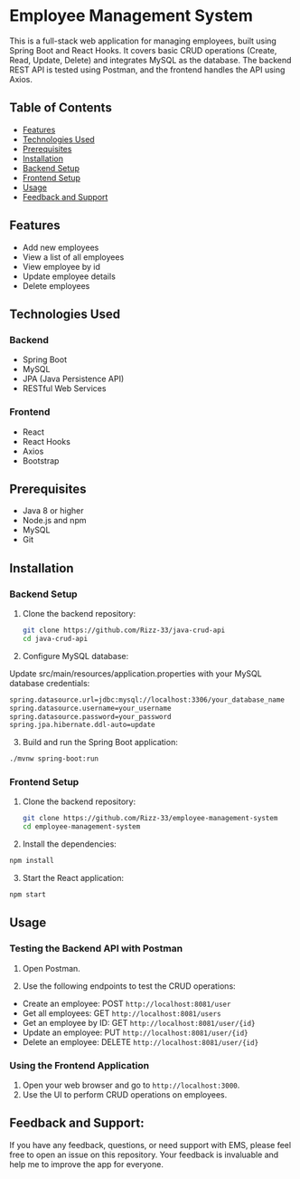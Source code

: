 # Employee Management System

This is a full-stack web application for managing employees, built using Spring Boot and React Hooks. It covers basic CRUD operations (Create, Read, Update, Delete) and integrates MySQL as the database. The backend REST API is tested using Postman, and the frontend handles the API using Axios.

## Table of Contents

- [Features](#features)
- [Technologies Used](#technologies-used)
- [Prerequisites](#prerequisites)
- [Installation](#installation)
- [Backend Setup](#backend-setup)
- [Frontend Setup](#frontend-setup)
- [Usage](#usage)
- [Feedback and Support](#feedback-and-support)

## Features

- Add new employees
- View a list of all employees
- View employee by id
- Update employee details
- Delete employees

## Technologies Used

### Backend

- Spring Boot
- MySQL
- JPA (Java Persistence API)
- RESTful Web Services

### Frontend

- React
- React Hooks
- Axios
- Bootstrap

## Prerequisites

- Java 8 or higher
- Node.js and npm
- MySQL
- Git

## Installation

### Backend Setup

1. Clone the backend repository:

   ```sh
   git clone https://github.com/Rizz-33/java-crud-api
   cd java-crud-api
   ```
   
2. Configure MySQL database:

Update src/main/resources/application.properties with your MySQL database credentials:

```sh
spring.datasource.url=jdbc:mysql://localhost:3306/your_database_name
spring.datasource.username=your_username
spring.datasource.password=your_password
spring.jpa.hibernate.ddl-auto=update
```

3. Build and run the Spring Boot application:

```sh
./mvnw spring-boot:run
```

### Frontend Setup

1. Clone the backend repository:

   ```sh
   git clone https://github.com/Rizz-33/employee-management-system
   cd employee-management-system
   ```
   
2. Install the dependencies:

```sh
npm install
```

3. Start the React application:

```sh
npm start
```

## Usage

### Testing the Backend API with Postman

1. Open Postman.

2. Use the following endpoints to test the CRUD operations:

- Create an employee: POST ``http://localhost:8081/user``
- Get all employees: GET ``http://localhost:8081/users``
- Get an employee by ID: GET ``http://localhost:8081/user/{id}``
- Update an employee: PUT ``http://localhost:8081/user/{id}``
- Delete an employee: DELETE ``http://localhost:8081/user/{id}``

### Using the Frontend Application

1. Open your web browser and go to ``http://localhost:3000``.
2. Use the UI to perform CRUD operations on employees.

## Feedback and Support:
If you have any feedback, questions, or need support with EMS, please feel free to open an issue on this repository. Your feedback is invaluable and help me to improve the app for everyone.
